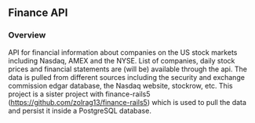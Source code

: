 ## Finance API

### Overview

API for financial information about companies on the US stock markets including Nasdaq, AMEX and the NYSE. List of companies, daily stock prices and financial statements are (will be) available through the api. The data is pulled from different sources including the security and exchange commission edgar database, the Nasdaq website, stockrow, etc. This project is a sister project with finance-rails5 (https://github.com/zolrag13/finance-rails5) which is used to pull the data and persist it inside a PostgreSQL database.

